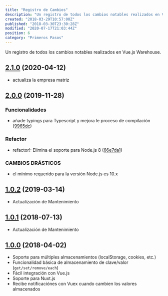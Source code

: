 ```yaml
---
title: "Registro de Cambios"
description: "Un registro de todos los cambios notables realizados en Vue.js Warehouse."
created: "2018-03-29T10:57:00Z"
published: "2018-03-30T23:30:28Z"
modified: "2020-07-17T21:03:44Z"
position: 6
category: "Primeros Pasos"
---
```


Un registro de todos los cambios notables realizados en Vue.js Warehouse.

## [2.1.0](https://github.com/juliomrqz/vue-warehouse/compare/v2.0.0...v2.1.0) (2020-04-12)

* actualiza la empresa matriz

## [2.0.0](https://github.com/juliomrqz/vue-warehouse/compare/v1.0.2...v2.0.0) (2019-11-28)

### Funcionalidades

* añade typings para Typescript y mejora le proceso de compilación ([9965dc](https://github.com/juliomrqz/vue-warehouse/commit/9965dc0f189b03eef99aed9d178e519abd9616a0))

### Refactor

* refactor!: Elimina el soporte para Node.js 8 ([66e7da1](https://github.com/juliomrqz/vue-warehouse/commit/66e7da19e3ecfe4de2cf6d4e4b4b9d01ce6568e4))

### CAMBIOS DRÁSTICOS

* el mínimo requerido para la versión Node.js es 10.x


## [1.0.2](https://github.com/juliomrqz/vue-warehouse/compare/v1.0.1...v1.0.2) (2019-03-14)

- Actualización de Mantenimiento

## [1.0.1](https://github.com/juliomrqz/vue-warehouse/compare/v1.0.0...v1.0.1) (2018-07-13)

- Actualización de Mantenimiento

## [1.0.0](https://github.com/juliomrqz/vue-warehouse/tree/v1.0.0) (2018-04-02)

- Soporte para múltiples almacenamientos (localStorage, cookies, etc.)
- Funcionalidad básica de almacenamiento de clave/valor (`get/set/remove/each`)
- Fácil integración con Vue.js
- Soporte para Nuxt.js
- Recibe notificaciónes con Vuex cuando cambien los valores almacenados
